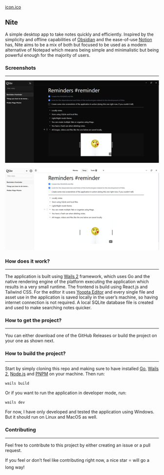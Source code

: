 [icon.ico](build/windows/icon.ico)

## Nite

A simple desktop app to take notes quickly and efficiently. Inspired by the simplicity and offline capabilities of [Obsidian](https://obsidian.md/) and the ease-of-use [Notion](https://www.notion.com/) has, Nite aims to be a mix of both but focused to be used as a modern alternative of Notepad which means being simple and minimalistic but being powerful enough for the majority of users.

### Screenshots

---

![image.png](screenshots/dark.png)

![image.png](screenshots/light.png)

### How does it work?

---

The application is built using [Wails 2](https://wails.io/) framework, which uses Go and the native rendering engine of the platform executing the application which results in a very small runtime. The frontend is build using React.js and Tailwind CSS. For the editor it uses [Yoopta Editor](https://yoopta.dev/) and every single file and asset use in the application is saved locally in the user’s machine, so having internet connection is not required. A local SQLite database file is created and used to make searching notes quicker.

### How to get the project?

---

You can either download one of the GitHub Releases or build the project on your one as shown next.

### How to build the project?

---

Start by simply cloning this repo and making sure to have installed [Go](https://go.dev/dl/), [Wails 2](https://wails.io/), [Node.js](https://nodejs.org/en/download) and [PNPM](https://pnpm.io/installation) on your machine. Then run:

```bash
wails build
```

Or if you want to run the application in developer mode, run:

```bash
wails dev
```

For now, I have only developed and tested the application using Windows. But it should run on Linux and MacOS as well.

### Contributing

---

Feel free to contribute to this project by either creating an issue or a pull request.

If you feel or don’t feel like contributing right now, a nice star ⭐ will go a long way!
